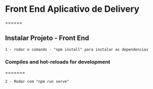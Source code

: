 # Front End Aplicativo de Delivery

======

## Instalar Projeto - Front End

```
1 - rodar o comando - "npm install" para instalar as dependencias
```

### Compiles and hot-reloads for development

=======

```
2 - Rodar com "npm run serve"
```
